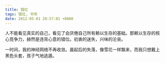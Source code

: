 ```yaml
---
title: 错位
tags: 错位, 书写
date: 2012-05-01 20:57:01 +0800
---
```



人不能看见真实的自己，看见了会厌倦自己所有赖以生存的基础。那赖以生存的核心竞争力，赫然是违背心意的错位。初衷的迷失，兴味的沦丧。

一时间，我的神经网络不再收敛。晨起后的失落，像雪花一样飘来，而我只想戴上黑色头套，孩子气地逃遁。

